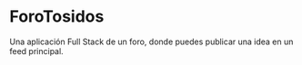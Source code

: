 # ForoTosidos
Una aplicación Full Stack de un foro, donde puedes publicar una idea en un feed principal.
